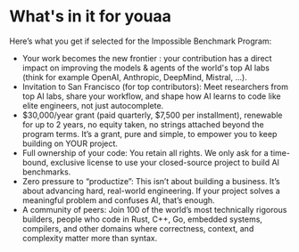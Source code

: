 # What's in it for youaa

Here’s what you get if selected for the Impossible Benchmark Program:

* Your work becomes the new frontier : your contribution has a direct impact on improving the models & agents of the world's top AI labs (think for example OpenAI, Anthropic, DeepMind, Mistral, ...). &#x20;
* Invitation to San Francisco (for top contributors): Meet researchers from top AI labs, share your workflow, and shape how AI learns to code like elite engineers, not just autocomplete.&#x20;
* $30,000/year grant (paid quarterly, $7,500 per installment), renewable for up to 2 years, no equity taken, no strings attached beyond the program terms. It’s a grant, pure and simple, to empower you to keep building on YOUR project.&#x20;
* Full ownership of your code: You retain all rights. We only ask for a time-bound, exclusive license to use your closed-source project to build AI benchmarks.
* Zero pressure to “productize”: This isn’t about building a business. It’s about advancing hard, real-world engineering. If your project solves a meaningful problem and confuses AI, that’s enough.
* A community of peers: Join 100 of the world’s most technically rigorous builders, people who code in Rust, C++, Go, embedded systems, compilers, and other domains where correctness, context, and complexity matter more than syntax.


